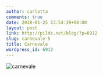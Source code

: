 ```yaml
---
author: carlotta
comments: true
date: 2018-01-25 13:54:29+00:00
layout: post
link: http://pilde.net/blog/?p=6912
slug: carnevale-5
title: Carnevale
wordpress_id: 6912
---
```


![carnevale](http://pilde.net/blog/wp-content/uploads/2018/02/carnevale.png)



